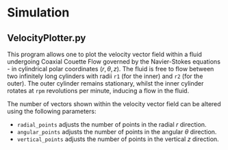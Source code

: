 # Simulation
## VelocityPlotter.py
This program allows one to plot the velocity vector field within a fluid
undergoing Coaxial Couette Flow governed by the Navier-Stokes equations - in
cylindrical polar coordinates $(r, θ, z)$. The fluid is free to flow between two
infinitely long cylinders with radii `r1` (for the inner) and `r2` (for the
outer). The outer cylinder remains stationary, whilst the inner cylinder rotates
at `rpm` revolutions per minute, inducing a flow in the fluid.

The number of vectors shown within the velocity vector field can be altered using
the following parameters:
- `radial_points` adjusts the number of points in the radial $r$ direction.
- `angular_points` adjusts the number of points in the angular $θ$ direction.
- `vertical_points` adjusts the number of points in the vertical $z$ direction.
